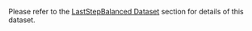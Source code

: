 Please refer to the [LastStepBalanced Dataset](#laststepbalanced-dataset) section for details of this dataset.
